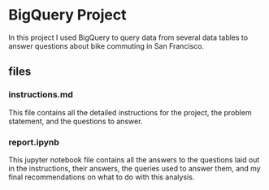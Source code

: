 # BigQuery Project
In this project I used BigQuery to query data from several data tables to answer questions about bike commuting in San Francisco.

## files

### instructions.md
This file contains all the detailed instructions for the project, the problem statement, and the questions to answer.

### report.ipynb
This jupyter notebook file contains all the answers to the questions laid out in the instructions, their answers, the queries used to answer them, and my final recommendations on what to do with this analysis.
